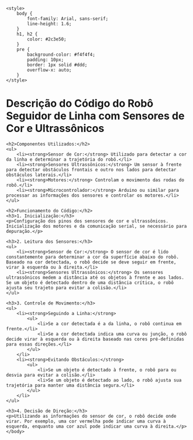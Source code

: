 
    <style>
        body {
            font-family: Arial, sans-serif;
            line-height: 1.6;
        }
        h1, h2 {
            color: #2c3e50;
        }
        pre {
            background-color: #f4f4f4;
            padding: 10px;
            border: 1px solid #ddd;
            overflow-x: auto;
        }
    </style>
</head>
<body>
    <h1>Descrição do Código do Robô Seguidor de Linha com Sensores de Cor e Ultrassônicos</h1>

    <h2>Componentes Utilizados:</h2>
    <ul>
        <li><strong>Sensor de Cor:</strong> Utilizado para detectar a cor da linha e determinar a trajetória do robô.</li>
        <li><strong>Sensores Ultrassônicos:</strong> Um sensor à frente para detectar obstáculos frontais e outro nos lados para detectar obstáculos laterais.</li>
        <li><strong>Motores:</strong> Controlam o movimento das rodas do robô.</li>
        <li><strong>Microcontrolador:</strong> Arduino ou similar para processar as informações dos sensores e controlar os motores.</li>
    </ul>

    <h2>Funcionamento do Código:</h2>
    <h3>1. Inicialização:</h3>
    <p>Configuração dos pinos dos sensores de cor e ultrassônicos. Inicialização dos motores e da comunicação serial, se necessário para depuração.</p>

    <h3>2. Leitura dos Sensores:</h3>
    <ul>
        <li><strong>Sensor de Cor:</strong> O sensor de cor é lido constantemente para determinar a cor da superfície abaixo do robô. Baseado na cor detectada, o robô decide se deve seguir em frente, virar à esquerda ou à direita.</li>
        <li><strong>Sensores Ultrassônicos:</strong> Os sensores ultrassônicos medem a distância até os objetos à frente e aos lados. Se um objeto é detectado dentro de uma distância crítica, o robô ajusta seu trajeto para evitar a colisão.</li>
    </ul>

    <h3>3. Controle de Movimento:</h3>
    <ul>
        <li><strong>Seguindo a Linha:</strong>
            <ul>
                <li>Se a cor detectada é a da linha, o robô continua em frente.</li>
                <li>Se a cor detectada indica uma curva ou junção, o robô decide virar à esquerda ou à direita baseado nas cores pré-definidas para essas direções.</li>
            </ul>
        </li>
        <li><strong>Evitando Obstáculos:</strong>
            <ul>
                <li>Se um objeto é detectado à frente, o robô para ou desvia para evitar a colisão.</li>
                <li>Se um objeto é detectado ao lado, o robô ajusta sua trajetória para manter uma distância segura.</li>
            </ul>
        </li>
    </ul>

    <h3>4. Decisão de Direção:</h3>
    <p>Utilizando as informações do sensor de cor, o robô decide onde virar. Por exemplo, uma cor vermelha pode indicar uma curva à esquerda, enquanto uma cor azul pode indicar uma curva à direita.</p>
    </body>
</html>

